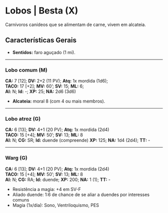 # Lobos | Besta (X)

Carnívoros canídeos que se alimentam de carne, vivem em alcateia.

## Características Gerais

- **Sentidos:** faro aguçado (1 mi).

---

### Lobo comum (M)

**CA:** 7 [12]; **DV:** 2+2 (11 PV); **Atq:** 1x mordida (1d6);  
**TAC0:** 17 [+2]; **MV:** 60’; **SV:** 15; **ML:** 6;  
**Al:** N; **Id:** -; **XP:** 25; **NA:** 2d6 (3d6)

- **Alcateia:** moral 8 (com 4 ou mais membros).

---

### Lobo atroz (G)

**CA:** 6 [13]; **DV:** 4+1 (20 PV); **Atq:** 1x mordida (2d4)  
**TAC0:** 15 [+4]; **MV:** 50’; **SV:** 13; **ML:** 8  
**Al:** N; **CG:** SR; **Id:** duende (compreende) **XP:** 125; **NA:** 1d4 (2d4); **TT:** -

---

### Warg (G)

**CA:** 6 [13]; **DV:** 4+1 (20 PV); **Atq:** 1x mordida (2d4)  
**TAC0:** 15 [+4]; **MV:** 50’; **SV:** 13; **ML:** 8  
**Al:** N; **CG:** RA; **Id:** duende; **XP:** 200; **NA:** 1 (1); **TT:** -

- Resistência a magia: +4 em SV-F  
- Aliado duende: 1:6 de chance de se aliar a duendes por interesses comuns  
- Magia (1x/dia): Sono, Ventriloquismo, PES
